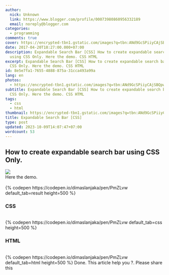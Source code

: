 ```yaml
---
author:
  nick: Unknown
  link: https://www.blogger.com/profile/00073980860956332189
  email: noreply@blogger.com
categories:
  - programming
comments: true
cover: https://encrypted-tbn1.gstatic.com/images?q=tbn:ANd9GcSPiiyCAjSBQpwIQYKGS6wUqFGHQWSK9W7UhmZ5mu9eAPavFkA-
date: 2017-04-20T18:27:00.000+07:00
description: Expandable Search Bar [CSS] How to create expandable search bar
  using CSS Only. Here the demo. CSS HTML
excerpt: Expandable Search Bar [CSS] How to create expandable search bar using
  CSS Only. Here the demo. CSS HTML
id: 8e5e7fa1-7655-4888-875a-31cca493a99a
lang: en
photos:
  - https://encrypted-tbn1.gstatic.com/images?q=tbn:ANd9GcSPiiyCAjSBQpwIQYKGS6wUqFGHQWSK9W7UhmZ5mu9eAPavFkA-
subtitle: Expandable Search Bar [CSS] How to create expandable search bar using
  CSS Only. Here the demo. CSS HTML
tags:
  - css
  - html
thumbnail: https://encrypted-tbn1.gstatic.com/images?q=tbn:ANd9GcSPiiyCAjSBQpwIQYKGS6wUqFGHQWSK9W7UhmZ5mu9eAPavFkA-
title: Expandable Search Bar [CSS]
type: post
updated: 2023-10-09T14:07:47+07:00
wordcount: 53
---
```


<h2>How to create expandable search bar using CSS Only.</h2><div><img src="https://encrypted-tbn1.gstatic.com/images?q=tbn:ANd9GcSPiiyCAjSBQpwIQYKGS6wUqFGHQWSK9W7UhmZ5mu9eAPavFkA-"></div><div>Here the demo.</div><br>{% codepen https://codepen.io/dimaslanjaka/pen/PmZLvw default_tab=result height=500 %} <br><h3>CSS</h3><br>{% codepen https://codepen.io/dimaslanjaka/pen/PmZLvw default_tab=css height=500 %} <br><h3>HTML</h3><br>{% codepen https://codepen.io/dimaslanjaka/pen/PmZLvw default_tab=html height=500 %} Done. This article help you ?. Please share this